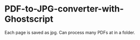# PDF-to-JPG-converter-with-Ghostscript
Each page is saved as jpg. Can process many PDFs at in a folder.
